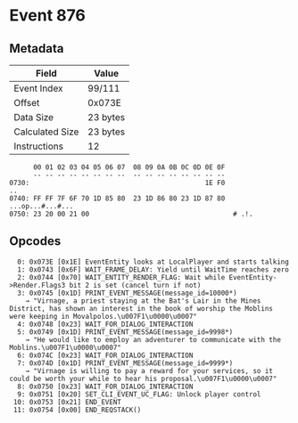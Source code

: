 # Event 876

## Metadata

| Field           | Value    |
|-----------------|----------|
| Event Index     | 99/111   |
| Offset          | 0x073E   |
| Data Size       | 23 bytes |
| Calculated Size | 23 bytes |
| Instructions    | 12       |

```
      00 01 02 03 04 05 06 07  08 09 0A 0B 0C 0D 0E 0F
      -- -- -- -- -- -- -- --  -- -- -- -- -- -- -- --
0730:                                            1E F0                ..
0740: FF FF 7F 6F 70 1D 85 80  23 1D 86 80 23 1D 87 80  ...op...#...#...
0750: 23 20 00 21 00                                    # .!.           
```

## Opcodes

```
  0: 0x073E [0x1E] EventEntity looks at LocalPlayer and starts talking
  1: 0x0743 [0x6F] WAIT_FRAME_DELAY: Yield until WaitTime reaches zero
  2: 0x0744 [0x70] WAIT_ENTITY_RENDER_FLAG: Wait while EventEntity->Render.Flags3 bit 2 is set (cancel turn if not)
  3: 0x0745 [0x1D] PRINT_EVENT_MESSAGE(message_id=10000*)
    → "Virnage, a priest staying at the Bat's Lair in the Mines District, has shown an interest in the book of worship the Moblins were keeping in Movalpolos.\u007F1\u0000\u0007"
  4: 0x0748 [0x23] WAIT_FOR_DIALOG_INTERACTION
  5: 0x0749 [0x1D] PRINT_EVENT_MESSAGE(message_id=9998*)
    → "He would like to employ an adventurer to communicate with the Moblins.\u007F1\u0000\u0007"
  6: 0x074C [0x23] WAIT_FOR_DIALOG_INTERACTION
  7: 0x074D [0x1D] PRINT_EVENT_MESSAGE(message_id=9999*)
    → "Virnage is willing to pay a reward for your services, so it could be worth your while to hear his proposal.\u007F1\u0000\u0007"
  8: 0x0750 [0x23] WAIT_FOR_DIALOG_INTERACTION
  9: 0x0751 [0x20] SET_CLI_EVENT_UC_FLAG: Unlock player control
 10: 0x0753 [0x21] END_EVENT
 11: 0x0754 [0x00] END_REQSTACK()
```
